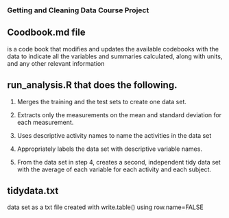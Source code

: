### Getting and Cleaning Data Course Project
## Coodbook.md file 
 is a code book that modifies and updates the available codebooks with the data to indicate all the variables and summaries calculated, along with units, and any other relevant information

## run_analysis.R that does the following. 

1. Merges the training and the test sets to create one data set.

2. Extracts only the measurements on the mean and standard deviation for each measurement. 

3. Uses descriptive activity names to name the activities in the data set

4. Appropriately labels the data set with descriptive variable names. 

5. From the data set in step 4, creates a second, independent tidy data set with the average of each variable for each activity and each subject.

## tidydata.txt 
data set as a txt file created with write.table() using row.name=FALSE 